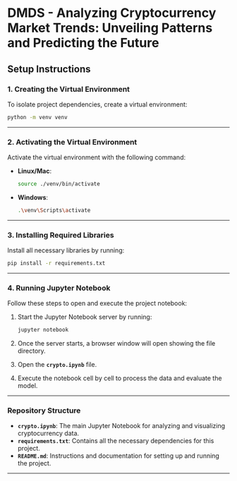 # DMDS - Analyzing Cryptocurrency Market Trends: Unveiling Patterns and Predicting the Future


## Setup Instructions

### 1. Creating the Virtual Environment
To isolate project dependencies, create a virtual environment:

```bash
python -m venv venv
```

---

### 2. Activating the Virtual Environment
Activate the virtual environment with the following command:

- **Linux/Mac**:
  ```bash
  source ./venv/bin/activate
  ```

- **Windows**:
  ```bash
  .\venv\Scripts\activate
  ```

---

### 3. Installing Required Libraries
Install all necessary libraries by running:

```bash
pip install -r requirements.txt
```

---

### 4. Running Jupyter Notebook
Follow these steps to open and execute the project notebook:

1. Start the Jupyter Notebook server by running:
   ```bash
   jupyter notebook
   ```

2. Once the server starts, a browser window will open showing the file directory.

3. Open the **`crypto.ipynb`** file.

4. Execute the notebook cell by cell to process the data and evaluate the model.

---

### Repository Structure
- **`crypto.ipynb`**: The main Jupyter Notebook for analyzing and visualizing cryptocurrency data.
- **`requirements.txt`**: Contains all the necessary dependencies for this project.
- **`README.md`**: Instructions and documentation for setting up and running the project.

---
